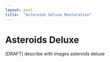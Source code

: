 ```yaml
---
layout: post
title:  "Asteroids Deluxe Restoration"
---
```


# Asteroids Deluxe

[DRAFT] describe with images asteroids deluxe

